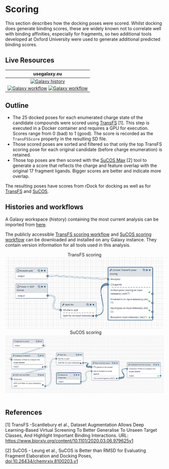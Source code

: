 # Scoring

This section describes how the docking poses were scored. Whilst docking does generate binding scores, these are
widely known not to correlate well with binding affinities, especially for fragments, so two additional tools developed at
Oxford University were used to generate additional predicted binding scores.

## Live Resources

| usegalaxy.eu | 
|:--------:|
| [![Galaxy history](https://img.shields.io/static/v1?label=history&message=view&color=blue)](https://usegalaxy.eu/u/timdudgeon/h/mpro-x0161) |
| [![Galaxy workflow](https://img.shields.io/static/v1?label=workflow&message=view&color=blue)](https://usegalaxy.eu/u/sbray/w/mpro-transfs-scoring) [![Galaxy workflow](https://img.shields.io/static/v1?label=workflow&message=view&color=blue)](https://usegalaxy.eu/u/sbray/w/mpro-sucos-scoring)| 

## Outline

- The 25 docked poses for each enumerated charge state of the candidate compounds were scored using [TransFS](https://usegalaxy.eu/root?tool_id=xchem_pose_scoring) [1]. This step
is executed in a Docker container and requires a GPU for execution. Scores range from 0 (bad) to 1 (good). The score is
recorded as the `TransFSScore` property in the resulting SD file.
- Those scored poses are sorted and filtered so that only the top TransFS scoring pose for each original candidate (before
charge enumeration) is retained.
- Those top poses are then scored with the [SuCOS Max](https://usegalaxy.eu/root?tool_id=toolshed.g2.bx.psu.edu/repos/bgruening/sucos_max_score/sucos_max_score) [2] tool to generate a score that reflects the charge and feature overlap with the original 17 fragment ligands. Bigger scores are better and indicate more overlap.

The resulting poses have scores from rDock for docking as well as for [TransFS](https://usegalaxy.eu/root?tool_id=xchem_pose_scoring) and [SuCOS](https://usegalaxy.eu/root?tool_id=toolshed.g2.bx.psu.edu/repos/bgruening/sucos_max_score/sucos_max_score).

## Histories and workflows

A Galaxy workspace (history) containing the most current analysis can be imported from [here](https://usegalaxy.eu/u/timdudgeon/h/mpro-x0161).

The publicly accessible [TransFS scoring workflow](https://usegalaxy.eu/u/sbray/w/mpro-transfs-scoring) and [SuCOS scoring workflow](https://usegalaxy.eu/u/sbray/w/mpro-sucos-scoring) can be downloaded and installed on any Galaxy instance. They contain version information for all tools used in this analysis.

 <p align="center">
  TransFS scoring
  <a href="https://usegalaxy.eu/u/sbray/w/mpro-transfs-scoring">   <img src="./w-transFS-scoring.png" alt="Workflow transFS scoring" /></a> &nbsp;
  SuCOS scoring
  <a href="https://usegalaxy.eu/u/sbray/w/mpro-sucos-scoring">    <img src="./w-SuCOS-scoring.png" alt="Workflow SuCOS scoring" /></a> &nbsp;
 </p>

## References

[1] TransFS -Scantlebury et al., Dataset Augmentation Allows Deep Learning-Based Virtual Screening To Better Generalise To Unseen Target Classes, And Highlight Important Binding Interactions. URL: https://www.biorxiv.org/content/10.1101/2020.03.06.979625v1 

[2] SuCOS - Leung et al., SuCOS is Better than RMSD for Evaluating Fragment Elaboration and Docking Poses, [doi:10.26434/chemrxiv.8100203.v1](https://chemrxiv.org/articles/SuCOS_is_Better_than_RMSD_for_Evaluating_Fragment_Elaboration_and_Docking_Poses/8100203/1)
